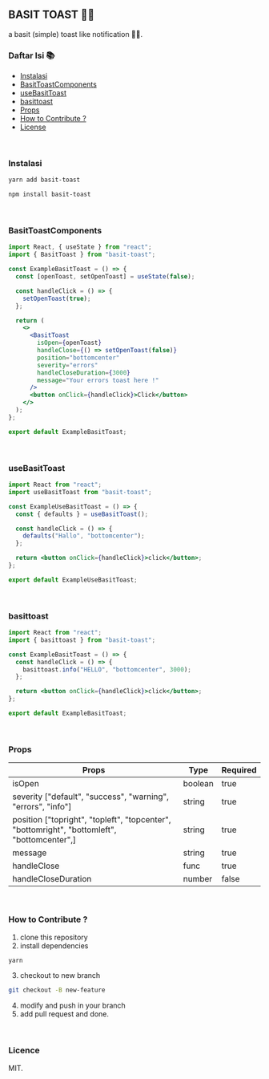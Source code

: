 ## BASIT TOAST 🔔🔔

a basit (simple) toast like notification 🔔🔔.

### Daftar Isi 📚

- [Instalasi](#instalasi)
- [BasitToastComponents](#basit-toast-components)
- [useBasitToast](#use-basit-toast)
- [basittoast](#basittoast)
- [Props](#props)
- [How to Contribute ?](#how-to-contribute)
- [License](#license)

<br/>

### Instalasi

```bash
yarn add basit-toast
```

```bash
npm install basit-toast
```

<br/>

### BasitToastComponents

```jsx
import React, { useState } from "react";
import { BasitToast } from "basit-toast";

const ExampleBasitToast = () => {
  const [openToast, setOpenToast] = useState(false);

  const handleClick = () => {
    setOpenToast(true);
  };

  return (
    <>
      <BasitToast
        isOpen={openToast}
        handleClose={() => setOpenToast(false)}
        position="bottomcenter"
        severity="errors"
        handleCloseDuration={3000}
        message="Your errors toast here !"
      />
      <button onClick={handleClick}>Click</button>
    </>
  );
};

export default ExampleBasitToast;
```

<br/>

### useBasitToast

```jsx
import React from "react";
import useBasitToast from "basit-toast";

const ExampleUseBasitToast = () => {
  const { defaults } = useBasitToast();

  const handleClick = () => {
    defaults("Hallo", "bottomcenter");
  };

  return <button onClick={handleClick}>click</button>;
};

export default ExampleUseBasitToast;
```

<br/>

### basittoast

```jsx
import React from "react";
import { basittoast } from "basit-toast";

const ExampleBasitToast = () => {
  const handleClick = () => {
    basittoast.info("HELLO", "bottomcenter", 3000);
  };

  return <button onClick={handleClick}>click</button>;
};

export default ExampleBasitToast;
```

<br/>

### Props

<table>
    <thead>
     <tr>
        <th>Props</th>
        <th>Type</th>
        <th>Required</th>
     </tr>   
    </thead>
    <tbody>
        <tr>
            <td>isOpen</td>
            <td>boolean</td>
            <td>true</td>
        </tr>
        <tr>
            <td>severity ["default", "success", "warning", "errors", "info"]</td>
            <td>string</td>
            <td>true</td>
        </tr>
        <tr>
            <td>position ["topright",
    "topleft",
    "topcenter",
    "bottomright",
    "bottomleft",
    "bottomcenter",]</td>
            <td>string</td>
            <td>true</td>
        </tr> 
        <tr>
            <td>message</td>
            <td>string</td>
            <td>true</td>
        </tr>
        <tr>
            <td>handleClose</td>
            <td>func</td>
            <td>true</td>
        </tr>
        <tr>
            <td>handleCloseDuration</td>
            <td>number</td>
            <td>false</td>
        </tr>
    </tbody>

</table>

<br/>

### How to Contribute ?

1. clone this repository
2. install dependencies

```bash
yarn
```

3. checkout to new branch

```bash
git checkout -B new-feature
```

4. modify and push in your branch
5. add pull request and done.

<br/>

### Licence

MIT.
